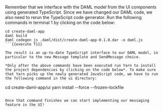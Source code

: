 
Remember that we interface with the DAML model from the UI components using generated TypeScript. Since we have changed our DAML code, we also need to rerun the TypeScript code generator. Run the following commands in terminal 1 by clicking on the code below:

```
cd create-daml-app
daml build
daml codegen js .daml/dist/create-daml-app-0.1.0.dar -o daml.js
```{{execute T1}}

The result is an up-to-date TypeScript interface to our DAML model, in particular to the new Message template and SendMessage choice.

*Only after the above commands have been executed run Yarn to install the project dependencies by clicking on the code below*. To make sure that Yarn picks up the newly generated JavaScript code, we have to run the following command in the ui directory:

```
cd create-daml-app/ui
yarn install --force --frozen-lockfile
```{{execute T2}}

Once that command finishes we can start implementing our messaging feature in the UI!
